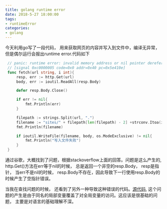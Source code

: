 ```yaml
---
title: golang runtime error 
date: 2018-5-27 18:00:00
tags:
- runtimeError
categories:
- golang
---
```


今天利用go写了一段代码， 用来获取网页的内容并写入到文件中，编译无异常， 但是偶尔运行会报出runtime error.代码如下

<!-- more -->

```go
 // panic: runtime error: invalid memory address or nil pointer dereference
 // [signal 0xc0000005 code=0x0 addr=0x40 pc=0x5e410e]
 func fetch(url string, i int){
     resp, err := http.Get(url)
     body, err := ioutil.ReadAll(resp.Body)

     defer resp.Body.Close()

     if err != nil{
         fmt.Println(err)
     }

     filepath := strings.Split(url, ".")
     filename := "sites/" + filepath[len(filepath) - 2] +strconv.Itoa(i)+ ".html"
     fmt.Println(filename)

     if ioutil.WriteFile(filename, body, os.ModeExclusive) != nil{
         fmt.Println("写入文件失败")
     }
 }
 ```

通过谷歌，大概找到了问题，根据stackoverflow上面的回答。问题是这么产生的, http.Get()方法在err等于nil的时候， 总是返回一个非空的resp.Body， resp是指针， 当err不是nil的时候， resp.Body不存在，因此导致下一行使用resp.Body的时候产生了空指针错误。

当我在查找问题的时候， 还看到了另外一种导致这种错误的代码。[源代码](https://studygolang.com/articles/3174), 这个问题的产生是由于同名的局部变量覆盖了对全局变量的访问。这应该是很基础的问题， 主要是对语言的基础理解不深。
